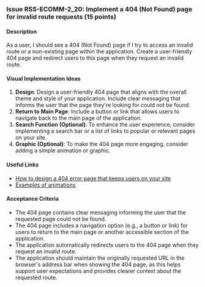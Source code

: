 ### Issue RSS-ECOMM-2_20: Implement a 404 (Not Found) page for invalid route requests (15 points)

#### Description

As a user, I should see a 404 (Not Found) page if I try to access an invalid route or a non-existing page within the application. Create a user-friendly 404 page and redirect users to this page when they request an invalid route.

#### Visual Implementation Ideas

1. **Design**: Design a user-friendly 404 page that aligns with the overall theme and style of your application. Include clear messaging that informs the user that the page they're looking for could not be found.
2. **Return to Main Page**: Include a button or link that allows users to navigate back to the main page of the application.
3. **Search Function (Optional)**: To enhance the user experience, consider implementing a search bar or a list of links to popular or relevant pages on your site.
4. **Graphic (Optional)**: To make the 404 page more engaging, consider adding a simple animation or graphic.

#### Useful Links

- [How to design a 404 error page that keeps users on your site](https://www.canva.com/learn/404-page-design/)
- [Examples of animations](https://lottiefiles.com/search?q=404&category=animations)

#### Acceptance Criteria

- The 404 page contains clear messaging informing the user that the requested page could not be found.
- The 404 page includes a navigation option (e.g., a button or link) for users to return to the main page or another accessible section of the application.
- The application automatically redirects users to the 404 page when they request an invalid route.
- The application should maintain the originally requested URL in the browser's address bar when showing the 404 page, as this helps support user expectations and provides clearer context about the requested route.
